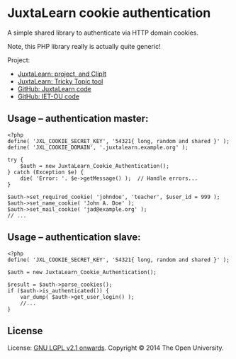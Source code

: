 # JuxtaLearn cookie authentication

A simple shared library to authenticate via HTTP domain cookies.

Note, this PHP library really is actually quite generic!

Project:

* [JuxtaLearn: project, and ClipIt](http://juxtalearn.org)
* [JuxtaLearn: Tricky Topic tool](http://juxtalearn.net)
* [GitHub: JuxtaLearn code](https://github.com/juxtalearn)
* [GitHub: IET-OU code][ou-jxl]

## Usage – authentication master:

    <?php
    define( 'JXL_COOKIE_SECRET_KEY', '54321{ long, random and shared }' );
    define( 'JXL_COOKIE_DOMAIN', '.juxtalearn.example.org' );
    
    try {
        $auth = new JuxtaLearn_Cookie_Authentication();
    } catch (Exception $e) {
        die( 'Error: '. $e->getMessage() );  // Handle errors...
    }
    
    $auth->set_required_cookie( 'johndoe', 'teacher', $user_id = 999 );
    $auth->set_name_cookie( 'John A. Doe' );
    $auth->set_mail_cookie( 'jad@example.org' );
    // ...

## Usage – authentication slave:

    <?php
    define( 'JXL_COOKIE_SECRET_KEY', '54321{ long, random and shared }' );
    
    $auth = new JuxtaLearn_Cookie_Authentication();
    
    $result = $auth->parse_cookies();
    if ($auth->is_authenticated()) {
        var_dump( $auth->get_user_login() );
        //...
    }

## License

License:  [GNU LGPL v2.1 onwards](http://gnu.org/licenses/lgpl-2.1.html).
Copyright © 2014 The Open University.


[ou-jxl]: https://github.com/IET-OU/oer-evidence-hub-org/tree/quiz/CR1/scaffold
[End]: http://example